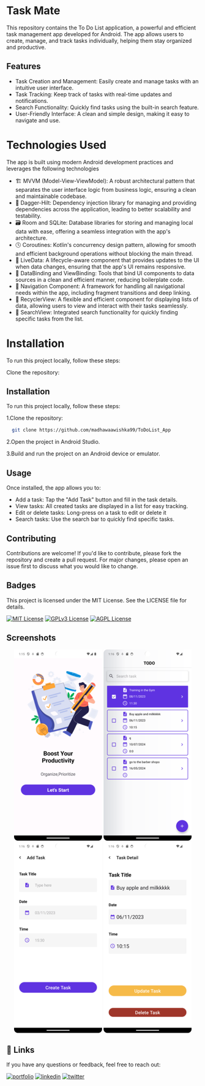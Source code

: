 
# Task Mate

This repository contains the To Do List application, a powerful and efficient task management app developed for Android. The app allows users to create, manage, and track tasks individually, helping them stay organized and productive.

## Features

- Task Creation and Management: Easily create and manage tasks with an intuitive user interface.
- Task Tracking: Keep track of tasks with real-time updates and notifications.
- Search Functionality: Quickly find tasks using the built-in search feature.
- User-Friendly Interface: A clean and simple design, making it easy to navigate and use.

# Technologies Used

The app is built using modern Android development practices and leverages the following technologies

- 🏗 MVVM (Model-View-ViewModel): A robust architectural pattern that separates the user interface logic from business logic, ensuring a clean and maintainable codebase.
- 🚨 Dagger-Hilt: Dependency injection library for managing and providing dependencies across the application, leading to better scalability and testability.
- 🗃 Room and SQLite: Database libraries for storing and managing local data with ease, offering a seamless integration with the app's architecture.
- 🕓 Coroutines: Kotlin's concurrency design pattern, allowing for smooth and efficient background operations without blocking the main thread.
- 🚀 LiveData: A lifecycle-aware component that provides updates to the UI when data changes, ensuring that the app's UI remains responsive.
- 🎨 DataBinding and ViewBinding: Tools that bind UI components to data sources in a clean and efficient manner, reducing boilerplate code.
- 📲 Navigation Component: A framework for handling all navigational needs within the app, including fragment transitions and deep linking.
- 🎴 RecyclerView: A flexible and efficient component for displaying lists of data, allowing users to view and interact with their tasks seamlessly.
- 🔎 SearchView: Integrated search functionality for quickly finding specific tasks from the list.

# Installation
To run this project locally, follow these steps:

Clone the repository:


## Installation

To run this project locally, follow these steps:

1.Clone the repository:

```bash
  git clone https://github.com/madhawaawishka99/ToDoList_App

```

2.Open the project in Android Studio.

3.Build and run the project on an Android device or emulator.



## Usage

Once installed, the app allows you to:
- Add a task: Tap the "Add Task" button and fill in the task details.
- View tasks: All created tasks are displayed in a list for easy tracking.
- Edit or delete tasks: Long-press on a task to edit or delete it
- Search tasks: Use the search bar to quickly find specific tasks.

## Contributing

Contributions are welcome! If you'd like to contribute, please fork the repository and create a pull request. For major changes, please open an issue first to discuss what you would like to change.


## Badges

This project is licensed under the MIT License. See the LICENSE file for details.

[![MIT License](https://img.shields.io/badge/License-MIT-green.svg)](https://choosealicense.com/licenses/mit/)
[![GPLv3 License](https://img.shields.io/badge/License-GPL%20v3-yellow.svg)](https://opensource.org/licenses/)
[![AGPL License](https://img.shields.io/badge/license-AGPL-blue.svg)](http://www.gnu.org/licenses/agpl-3.0)


## Screenshots

<p align="center">
  <img src="scrennshots/Screenshot_20240823_131605.png" alt="Home Screen" width="230"/>
  <img src="scrennshots/Screenshot_20240823_131622.png" alt="Task List" width="230"/>
  <img src="scrennshots/Screenshot_20240823_131633.png" alt="Add Task" width="230"/>
  <img src="scrennshots/Screenshot_20240823_131644.png" alt="Update Task" width="230"/>
</p>

## 🔗 Links
If you have any questions or feedback, feel free to reach out:

[![portfolio](https://img.shields.io/badge/my_portfolio-000?style=for-the-badge&logo=ko-fi&logoColor=white)](https://katherineoelsner.com/)
[![linkedin](https://img.shields.io/badge/linkedin-0A66C2?style=for-the-badge&logo=linkedin&logoColor=white)](https://www.linkedin.com/in/madhawaawishka/)
[![twitter](https://img.shields.io/badge/twitter-1DA1F2?style=for-the-badge&logo=twitter&logoColor=white)](https://x.com/madhawaawishka)

